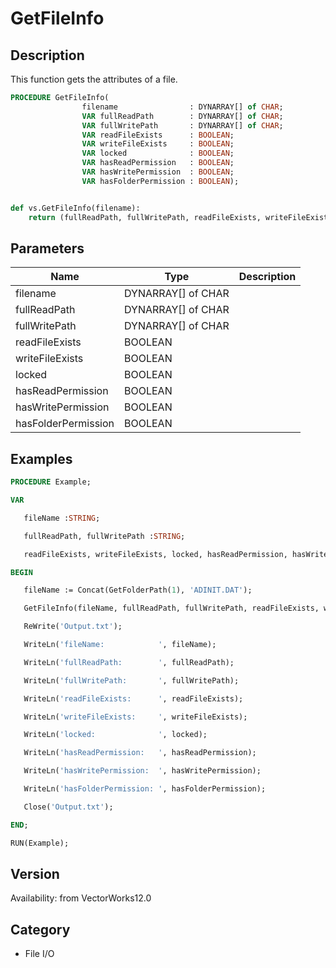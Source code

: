 # GetFileInfo

## Description
This function gets the attributes of a file.

```pascal
PROCEDURE GetFileInfo(
				filename                : DYNARRAY[] of CHAR;
				VAR fullReadPath        : DYNARRAY[] of CHAR;
				VAR fullWritePath       : DYNARRAY[] of CHAR;
				VAR readFileExists      : BOOLEAN;
				VAR writeFileExists     : BOOLEAN;
				VAR locked              : BOOLEAN;
				VAR hasReadPermission   : BOOLEAN;
				VAR hasWritePermission  : BOOLEAN;
				VAR hasFolderPermission : BOOLEAN);
```

```python

def vs.GetFileInfo(filename):
    return (fullReadPath, fullWritePath, readFileExists, writeFileExists, locked, hasReadPermission, hasWritePermission, hasFolderPermission)
```

## Parameters
|Name|Type|Description|
|---|---|---|
|filename|DYNARRAY[] of CHAR||
|fullReadPath|DYNARRAY[] of CHAR||
|fullWritePath|DYNARRAY[] of CHAR||
|readFileExists|BOOLEAN||
|writeFileExists|BOOLEAN||
|locked|BOOLEAN||
|hasReadPermission|BOOLEAN||
|hasWritePermission|BOOLEAN||
|hasFolderPermission|BOOLEAN||

## Examples
```pascal
PROCEDURE Example;

VAR

   fileName :STRING;

   fullReadPath, fullWritePath :STRING;

   readFileExists, writeFileExists, locked, hasReadPermission, hasWritePermission, hasFolderPermission :BOOLEAN;

BEGIN

   fileName := Concat(GetFolderPath(1), 'ADINIT.DAT');

   GetFileInfo(fileName, fullReadPath, fullWritePath, readFileExists, writeFileExists, locked, hasReadPermission, hasWritePermission, hasFolderPermission);

   ReWrite('Output.txt');

   WriteLn('fileName:            ', fileName);

   WriteLn('fullReadPath:        ', fullReadPath);

   WriteLn('fullWritePath:       ', fullWritePath);

   WriteLn('readFileExists:      ', readFileExists);

   WriteLn('writeFileExists:     ', writeFileExists);

   WriteLn('locked:              ', locked);

   WriteLn('hasReadPermission:   ', hasReadPermission);

   WriteLn('hasWritePermission:  ', hasWritePermission);

   WriteLn('hasFolderPermission: ', hasFolderPermission);

   Close('Output.txt');

END;

RUN(Example);


```

## Version
Availability: from VectorWorks12.0
## Category
* File I/O

